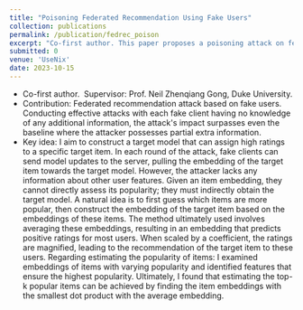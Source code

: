 ```yaml
---
title: "Poisoning Federated Recommendation Using Fake Users"
collection: publications
permalink: /publication/fedrec_poison
excerpt: "Co-first author. This paper proposes a poisoning attack on federated recommender systems based on fake users that require no extra knowledge or local training data. &nbsp;&nbsp;&nbsp;&nbsp;&nbsp;<a href='/publication/fedrec_poison' target='_blank' style='color: #007bff; text-decoration: none; font-size: 20px;'>details...</a>"
submitted: 0
venue: 'UseNix'
date: 2023-10-15
---
```

* Co-first author. &nbsp;Supervisor: Prof. Neil Zhenqiang Gong, Duke University.
* Contribution: Federated recommendation attack based on fake users. Conducting effective attacks with each fake client having no knowledge of any additional information, the attack's impact surpasses even the baseline where the attacker possesses partial extra information.
* Key idea: I aim to construct a target model that can assign high ratings to a specific target item. In each round of the attack, fake clients can send model updates to the server, pulling the embedding of the target item towards the target model. However, the attacker lacks any information about other user features. Given an item embedding, they cannot directly assess its popularity; they must indirectly obtain the target model. A natural idea is to first guess which items are more popular, then construct the embedding of the target item based on the embeddings of these items. The method ultimately used involves averaging these embeddings, resulting in an embedding that predicts positive ratings for most users. When scaled by a coefficient, the ratings are magnified, leading to the recommendation of the target item to these users. Regarding estimating the popularity of items: I examined embeddings of items with varying popularity and identified features that ensure the highest popularity. Ultimately, I found that estimating the top-k popular items can be achieved by finding the item embeddings with the smallest dot product with the average embedding.

